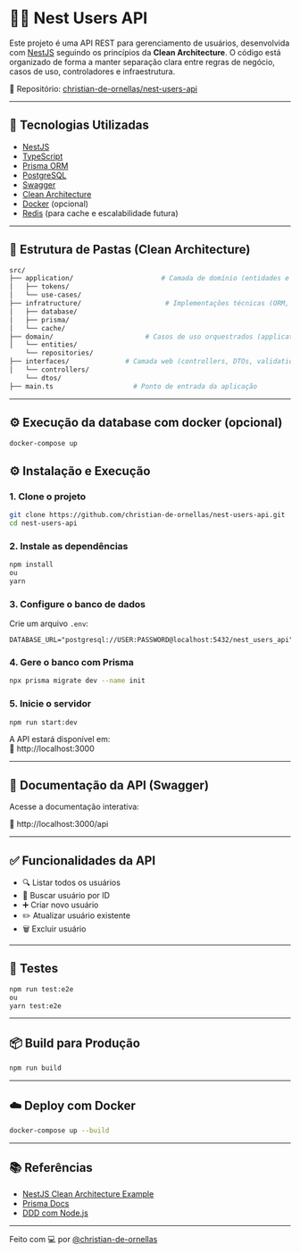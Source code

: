 # 🧑‍💻 Nest Users API

Este projeto é uma API REST para gerenciamento de usuários, desenvolvida com [NestJS](https://nestjs.com) seguindo os princípios da **Clean Architecture**. O código está organizado de forma a manter separação clara entre regras de negócio, casos de uso, controladores e infraestrutura.

🔗 Repositório: [christian-de-ornellas/nest-users-api](https://github.com/christian-de-ornellas/nest-users-api)

---

## 🚀 Tecnologias Utilizadas

- [NestJS](https://nestjs.com)
- [TypeScript](https://www.typescriptlang.org/)
- [Prisma ORM](https://www.prisma.io/)
- [PostgreSQL](https://www.postgresql.org/)
- [Swagger](https://swagger.io/)
- [Clean Architecture](https://blog.cleancoder.com/)
- [Docker](https://www.docker.com/) (opcional)
- [Redis](https://redis.io/) (para cache e escalabilidade futura)

---

## 📁 Estrutura de Pastas (Clean Architecture)

```bash
src/
├── application/                      # Camada de domínio (entidades e casos de uso)
│   ├── tokens/
│   └── use-cases/
├── infratructure/                     # Implementações técnicas (ORM, banco, cache, etc.)
│   ├── database/
│   ├── prisma/
│   └── cache/
├── domain/                       # Casos de uso orquestrados (application service)
│   └── entities/
    └── repositories/
├── interfaces/              # Camada web (controllers, DTOs, validation)
│   └── controllers/
    └── dtos/
├── main.ts                    # Ponto de entrada da aplicação
```

---

## ⚙️ Execução da database com docker (opcional)
```bash
docker-compose up
```

## ⚙️ Instalação e Execução

### 1. Clone o projeto

```bash
git clone https://github.com/christian-de-ornellas/nest-users-api.git
cd nest-users-api
```

### 2. Instale as dependências

```bash
npm install
ou 
yarn
```

### 3. Configure o banco de dados

Crie um arquivo `.env`:

```env
DATABASE_URL="postgresql://USER:PASSWORD@localhost:5432/nest_users_api"
```

### 4. Gere o banco com Prisma

```bash
npx prisma migrate dev --name init
```

### 5. Inicie o servidor

```bash
npm run start:dev
```

A API estará disponível em:  
📍 http://localhost:3000

---

## 📖 Documentação da API (Swagger)

Acesse a documentação interativa:

📄 http://localhost:3000/api

---

## ✅ Funcionalidades da API

- 🔍 Listar todos os usuários
- 👤 Buscar usuário por ID
- ➕ Criar novo usuário
- ✏️ Atualizar usuário existente
- 🗑️ Excluir usuário

---

## 🧪 Testes

```bash
npm run test:e2e
ou
yarn test:e2e
```

---

## 📦 Build para Produção

```bash
npm run build
```

---

## ☁️ Deploy com Docker

```bash
docker-compose up --build
```

---

## 📚 Referências

- [NestJS Clean Architecture Example](https://docs.nestjs.com/recipes)
- [Prisma Docs](https://www.prisma.io/docs)
- [DDD com Node.js](https://khalilstemmler.com/articles/enterprise-typescript-nodejs/)

---

Feito com 💻 por [@christian-de-ornellas](https://github.com/christian-de-ornellas)